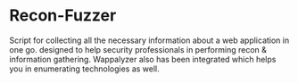# Recon-Fuzzer
Script for collecting all the necessary information about a web application in one go. designed to help security professionals in performing recon &amp; information gathering. Wappalyzer also has been integrated which helps you in enumerating technologies as well. 
